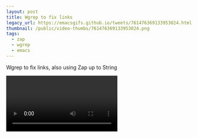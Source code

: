 ```yaml
---
layout: post
title: Wgrep to fix links
legacy_url: https://emacsgifs.github.io/tweets/761476369133953024.html
thumbnail: /public/video-thumbs/761476369133953024.png
tags:
  - zap
  - wgrep
  - emacs
---
```


Wgrep to fix links, also using Zap up to String

<video controls autoplay loop>
  <source src="/public/videos/761476369133953024.mp4" type="video/mp4">
    Sorry your browser does not support the video tag, maybe time to upgrade?
</video>
